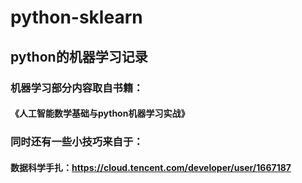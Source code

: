 # python-sklearn
## python的机器学习记录

### 机器学习部分内容取自书籍：
#### 《人工智能数学基础与python机器学习实战》

### 同时还有一些小技巧来自于：
#### 数据科学手扎：https://cloud.tencent.com/developer/user/1667187
